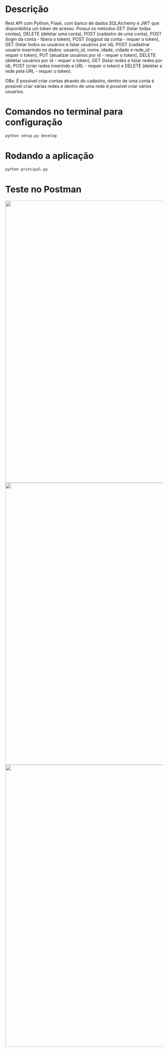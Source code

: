 # Descrição

Rest API com Python, Flask, com banco de dados SQLAlchemy e JWT que disponibiliza um token de acesso. Possui os métodos GET (listar todas contas), DELETE (deletar uma conta), POST (cadastro de uma conta), POST (login da conta - libera o token), POST (loggout da conta - requer o token), GET (listar todos os usuários e listar usuários por id), POST (cadastrar usuario inserindo os dados: usuario_id, nome, idade, cidade e rede_id - requer o token), PUT (atualizar usuários por id - requer o token), DELETE (deletar usuários por id - requer o token), GET (listar redes e listar redes por id), POST (criar redes inserindo a URL - requer o token) e DELETE (deletar a rede pela URL - requer o token).

OBs: É possível criar contas através do cadastro, dentro de uma conta é possível criar várias redes e dentro de uma rede é possível criar vários usuarios.

# Comandos no terminal para configuração

```bash
python setup.py develop
```

# Rodando a aplicação

```bash
python principal.py
```

# Teste no Postman

<span align="center">
    <img src="https://user-images.githubusercontent.com/85804895/134187850-078d4e91-50f1-42a8-9a6a-9e13075e9835.png", width=900>
</span>

<span align="center">
    <img src="https://user-images.githubusercontent.com/85804895/134187933-1eb81bdf-b007-447a-8eb2-a13c0539cad8.png", width=900>
</span>

<span align="center">
    <img src="https://user-images.githubusercontent.com/85804895/134188018-3b06c0a0-4a53-4181-97ee-121ffe2ed9d5.png", width=900>
</span>

